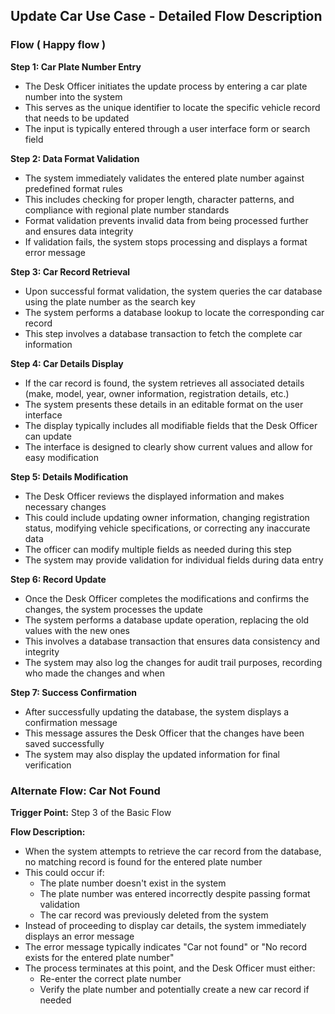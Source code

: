 ## Update Car Use Case - Detailed Flow Description

### **Flow ( Happy flow )**

**Step 1: Car Plate Number Entry**

- The Desk Officer initiates the update process by entering a car plate number into the system
- This serves as the unique identifier to locate the specific vehicle record that needs to be updated
- The input is typically entered through a user interface form or search field

**Step 2: Data Format Validation**

- The system immediately validates the entered plate number against predefined format rules
- This includes checking for proper length, character patterns, and compliance with regional plate number standards
- Format validation prevents invalid data from being processed further and ensures data integrity
- If validation fails, the system stops processing and displays a format error message

**Step 3: Car Record Retrieval**

- Upon successful format validation, the system queries the car database using the plate number as the search key
- The system performs a database lookup to locate the corresponding car record
- This step involves a database transaction to fetch the complete car information

**Step 4: Car Details Display**

- If the car record is found, the system retrieves all associated details (make, model, year, owner information, registration details, etc.)
- The system presents these details in an editable format on the user interface
- The display typically includes all modifiable fields that the Desk Officer can update
- The interface is designed to clearly show current values and allow for easy modification

**Step 5: Details Modification**

- The Desk Officer reviews the displayed information and makes necessary changes
- This could include updating owner information, changing registration status, modifying vehicle specifications, or correcting any inaccurate data
- The officer can modify multiple fields as needed during this step
- The system may provide validation for individual fields during data entry

**Step 6: Record Update**

- Once the Desk Officer completes the modifications and confirms the changes, the system processes the update
- The system performs a database update operation, replacing the old values with the new ones
- This involves a database transaction that ensures data consistency and integrity
- The system may also log the changes for audit trail purposes, recording who made the changes and when

**Step 7: Success Confirmation**

- After successfully updating the database, the system displays a confirmation message
- This message assures the Desk Officer that the changes have been saved successfully
- The system may also display the updated information for final verification

### **Alternate Flow: Car Not Found**

**Trigger Point:** Step 3 of the Basic Flow

**Flow Description:**

- When the system attempts to retrieve the car record from the database, no matching record is found for the entered plate number
- This could occur if:
    - The plate number doesn't exist in the system
    - The plate number was entered incorrectly despite passing format validation
    - The car record was previously deleted from the system
- Instead of proceeding to display car details, the system immediately displays an error message
- The error message typically indicates "Car not found" or "No record exists for the entered plate number"
- The process terminates at this point, and the Desk Officer must either:
    - Re-enter the correct plate number
    - Verify the plate number and potentially create a new car record if needed
